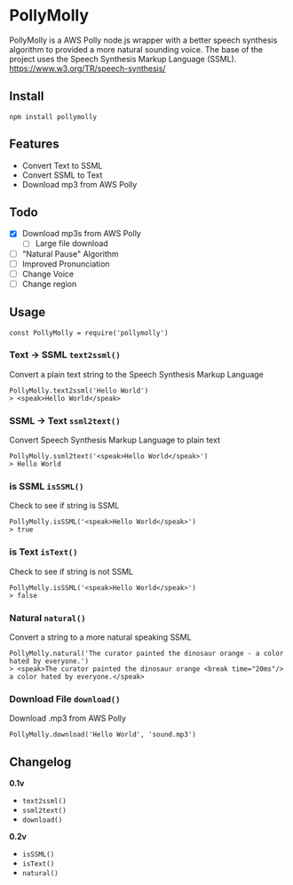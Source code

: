 # PollyMolly
PollyMolly is a AWS Polly node.js wrapper with a better speech synthesis algorithm to provided a more natural sounding voice. The base of the project uses the Speech Synthesis Markup Language (SSML). https://www.w3.org/TR/speech-synthesis/

## Install
`npm install pollymolly`

## Features
- Convert Text to SSML
- Convert SSML to Text
- Download mp3 from AWS Polly

## Todo
- [x] Download mp3s from AWS Polly
  - [ ] Large file download
- [ ] "Natural Pause" Algorithm
- [ ] Improved Pronunciation  
- [ ] Change Voice
- [ ] Change region

## Usage
```
const PollyMolly = require('pollymolly')
```

### Text -> SSML `text2ssml()`
Convert a plain text string to the Speech Synthesis Markup Language
```
PollyMolly.text2ssml('Hello World')
> <speak>Hello World</speak>
```

### SSML -> Text `ssml2text()`
Convert Speech Synthesis Markup Language to plain text
```
PollyMolly.ssml2text('<speak>Hello World</speak>')
> Hello World
```

### is SSML `isSSML()`
Check to see if string is SSML
```
PollyMolly.isSSML('<speak>Hello World</speak>')
> true
```

### is Text `isText()`
Check to see if string is not SSML
```
PollyMolly.isSSML('<speak>Hello World</speak>')
> false
```

### Natural `natural()`
Convert a string to a more natural speaking SSML
```
PollyMolly.natural('The curator painted the dinosaur orange - a color hated by everyone.')
> <speak>The curator painted the dinosaur orange <break time="20ms"/> a color hated by everyone.</speak>
```

### Download File `download()`
Download .mp3 from AWS Polly
```
PollyMolly.download('Hello World', 'sound.mp3')
```

## Changelog
**0.1v**
- `text2ssml()`
- `ssml2text()`
- `download()`

**0.2v**
- `isSSML()`
- `isText()`
- `natural()`
